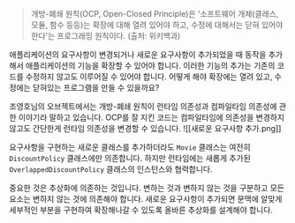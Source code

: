 > 개방-폐쇄 원칙(OCP, Open-Closed Principle)은 '소프트웨어 개체(클래스, 모듈, 함수 등등)는 확장에 대해 열려 있어야 하고, 수정에 대해서는 닫혀 있어야 한다'는 프로그래밍 원칙이다. (출처: 위키백과)

애플리케이션의 요구사항이 변경되거나 새로운 요구사항이 추가되었을 때 동작을 추가해서 애플리케이션의 기능을 확장할 수 있어야 합니다. 이러한 기능의 추가는 기존의 코드를 수정하지 않고도 이루어질 수 있어야 합니다. 어떻게 해야 확장에는 열려 있고, 수정에는 닫혀있는 프로그램을 만들 수 있을까요?

조영호님의 오브젝트에서는 개방-폐쇄 원칙이 런타임 의존성과 컴파일타임 의존성에 관한 이야기라 말하고 있습니다. OCP를 잘 지킨 코드는 컴파일타임에 의존성을 변경하지 않고도 간단한게 런타임 의존성을 변경할 수 있습니다. 
![[새로운 요구사항 추가.png]]

요구사항을 구현하는 새로운 클래스를 추가하더라도 `Movie` 클래스는 여전히 `DiscountPolicy` 클래스에만 의존합니다. 하지만 런타임에는 새롭게 추가된 `OverlappedDiscountPolicy` 클래스의 인스턴스와 협력합니다. 

중요한 것은 추상화에 의존하는 것입니다. 변하는 것과 변하지 않는 것을 구분하고 모든 요소는 변하지 않는 것에 의존해야 합니다. 새로운 요구사항이 추가되면 문맥에 알맞게 세부적인 부분을 구현하여 확장해나갈 수 있도록 올바른 추상화를 설계해야 합니다.